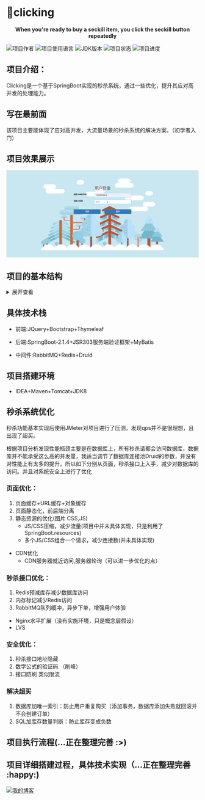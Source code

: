 # :crossed_fingers:clicking

<center><b>When you're ready to buy a seckill item, you click the seckill button repeatedly </b></center>

![项目作者](https://img.shields.io/badge/author-soyanga-orange.svg) ![项目使用语言](https://img.shields.io/badge/language-java-yellow.svg) ![JDK版本](https://img.shields.io/badge/JDK-1.8-brightgreen.svg) ![项目状态](https://img.shields.io/badge/clicking-doing-green.svg) ![项目进度](http://progressed.io/bar/80?title=progress)

## 项目介绍：

Clicking是一个基于SpringBoot实现的秒杀系统，通过一些优化，提升其应对高并发的处理能力。

## 写在最前面

该项目主要能体现了应对高并发，大流量场景的秒杀系统的解决方案。（初学者入门）

## 项目效果展示

![ProjectPresentations3](https://github.com/SOYANGA/clicking/blob/master/img/ProjectPresentations.gif)

## 项目的基本结构

<details>
<summary>展开查看</summary>
<pre><code>
.
├─main
│  ├─java
│  │  └─com
│  │      └─github
│  │          └─soyanga
│  │              └─secondskillsystem
│  │                  ├─access  	-- 防刷限流组件
│  │                  ├─config		-- 方法参数解析组件
│  │                  ├─controller	-- MVC的web层
│  │                  ├─dao			-- 数据库操作
│  │                  ├─domain		-- 实体类
│  │                  ├─exception	-- 全局异常处理
│  │                  ├─rabbitmq	-- RabbitMq组件
│  │                  ├─redis		-- Redis,Jedis 相关缓存配置
│  │                  ├─result		-- 请求结果封装
│  │                  ├─service		-- 服务层实现
│  │                  ├─util		-- 工具组件
│  │                  ├─Validator	-- 登陆号码校验组件
│  │                  └─vo			-- 返回视图整合处理
│  └─resources
│      ├─static
│      │  ├─bootstrap
│      │  │  ├─css
│      │  │  ├─fonts
│      │  │  └─js
│      │  ├─img		--图片资源
│      │  ├─jquery-validation
│      │  │  └─localization
│      │  ├─js
│      │  └─layer
│      │      ├─mobile
│      │      │  └─need
│      │      └─skin
│      │          └─default
│      └─templates	-- 存放Thymeleaf模板引擎所需的HTML
└─test
    └─java	-- 测试文件
</code></pre>
</details>


## 具体技术栈

- 前端:JQuery+Bootstrap+Thymeleaf

- 后端:SpringBoot-2.1.4+JSR303服务端验证框架+MyBatis

- 中间件:RabbitMQ+Redis+Druid

## 项目搭建环境

- IDEA+Maven+Tomcat+JDK8

## 秒杀系统优化

秒杀功能基本实现后使用JMeter对项目进行了压测，发现qps并不是很理想，且出现了超买。

根据项目分析发现性能瓶颈主要是在数据库上，所有秒杀请都会访问数据库，数据库并不能承受这么高的并发量，我适当调节了数据库连接池Druid的参数，并没有对性能上有太多的提升。所以如下分别从页面，秒杀接口上入手，减少对数据库的访问。并且对系统安全上进行了优化

### 页面优化：

1. 页面缓存+URL缓存+对象缓存
2. 页面静态化，前后端分离
3. 静态资源的优化(图片 CSS,JS)
   - JS/CSS压缩，减少流量(项目中并未具体实现，只是利用了SpringBoot.resources)
   - 多个JS/CSS组合一个请求，减少连接数(并未具体实现)
- CDN优化
   - CDN服务器就近访问,服务器轮询（可以进一步优化的点）

### 秒杀接口优化：

1. Redis预减库存减少数据库访问
2. 内存标记减少Redis访问
3. RabbitMQ队列缓冲，异步下单，增强用户体验
- Nginx水平扩展（没有实施环境，只是概念层假设）
- LVS

### 安全优化：

1. 秒杀接口地址隐藏
2. 数学公式的验证码 （削峰）
3. 接口防刷  类似限流

### 解决超买

1. 数据库加唯一索引：防止用户重复购买（添加事务，数据库添加失败就回滚并不会创建订单）
2. SQL加库存数量判断：防止库存变成负数

## 项目执行流程(…正在整理完善  :>)



## 项目详细搭建过程，具体技术实现（…正在整理完善 :happy:)

[![我的博客](https://img.shields.io/badge/Blog-@SOYANGA-red.svg)](https://soyanga.github.io/)
